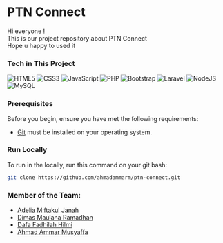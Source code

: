 # PTN Connect
<p>Hi everyone ! <br>
This is our project repository about PTN Connect <br>
Hope u happy to used it</p>

### Tech in This Project

![HTML5](https://img.shields.io/badge/html5-%23E34F26.svg?style=for-the-badge&logo=html5&logoColor=white) ![CSS3](https://img.shields.io/badge/css3-%231572B6.svg?style=for-the-badge&logo=css3&logoColor=white) ![JavaScript](https://img.shields.io/badge/javascript-%23323330.svg?style=for-the-badge&logo=javascript&logoColor=%23F7DF1E) ![PHP](https://img.shields.io/badge/php-%23777BB4.svg?style=for-the-badge&logo=php&logoColor=white) ![Bootstrap](https://img.shields.io/badge/bootstrap-%23563D7C.svg?style=for-the-badge&logo=bootstrap&logoColor=white) ![Laravel](https://img.shields.io/badge/laravel-%23FF2D20.svg?style=for-the-badge&logo=laravel&logoColor=white) ![NodeJS](https://img.shields.io/badge/node.js-6DA55F?style=for-the-badge&logo=node.js&logoColor=white)
![MySQL](https://img.shields.io/badge/mysql-%2300f.svg?style=for-the-badge&logo=mysql&logoColor=white)


<!-- Proudly created with GPRM ( https://gprm.itsvg.in ) -->
### Prerequisites
Before you begin, ensure you have met the following requirements:

* [Git](https://git-scm.com/downloads "Download Git") must be installed on your operating system.

### Run Locally
To run in the locally, run this command on your git bash:
```bash
git clone https://github.com/ahmadammarm/ptn-connect.git
```
### Member of the Team:
- <a href="https://instagram.com/adeliamj_">Adelia Miftakul Janah</a>
- <a href="https://instagram.com/dms.ramadhan">Dimas Maulana Ramadhan</a>
- <a href="https://instagram.com/daafadhilh_">Dafa Fadhilah Hilmi</a>
- <a href="https://instagram.com/ahmadammrm">Ahmad Ammar Musyaffa</a>
